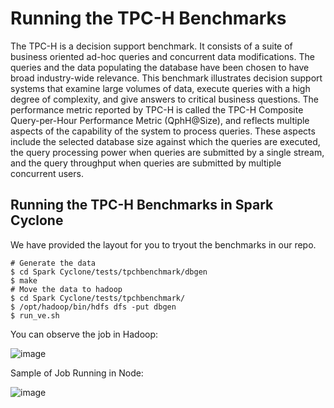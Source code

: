 # Running the TPC-H Benchmarks

The TPC-H is a decision support benchmark. It consists of a suite of business oriented ad-hoc queries and concurrent data modifications. The queries and the data populating the database have been chosen to have broad industry-wide relevance. This benchmark illustrates decision support systems that examine large volumes of data, execute queries with a high degree of complexity, and give answers to critical business questions. The performance metric reported by TPC-H is called the TPC-H Composite Query-per-Hour Performance Metric (QphH@Size), and reflects multiple aspects of the capability of the system to process queries. These aspects include the selected database size against which the queries are executed, the query processing power when queries are submitted by a single stream, and the query throughput when queries are submitted by multiple concurrent users.

## Running the TPC-H Benchmarks in Spark Cyclone

We have provided the layout for you to tryout the benchmarks in our repo. 

    # Generate the data
    $ cd Spark Cyclone/tests/tpchbenchmark/dbgen
    $ make
    # Move the data to hadoop
    $ cd Spark Cyclone/tests/tpchbenchmark/
    $ /opt/hadoop/bin/hdfs dfs -put dbgen
    $ run_ve.sh 

You can observe the job in Hadoop:

![image](https://user-images.githubusercontent.com/68586800/137416364-f344bd4f-17b1-4b5e-85ab-fb4467719041.png)

Sample of Job Running in Node:

![image](https://user-images.githubusercontent.com/68586800/137416220-c2811a29-ad6b-4918-b863-ed4188cc74da.png)


